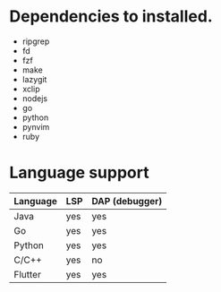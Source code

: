# Dependencies to installed.
- ripgrep
- fd
- fzf
- make
- lazygit
- xclip
- nodejs
- go
- python
- pynvim
- ruby

# Language support
| Language | LSP | DAP (debugger) |
|----------|-----|----------------|
| Java     | yes | yes            |
| Go       | yes | yes            |
| Python   | yes | yes            |
| C/C++    | yes | no             |
| Flutter  | yes | yes            |
